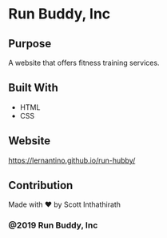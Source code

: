 # Run Buddy, Inc

## Purpose
A website that offers fitness training services.

## Built With
* HTML
* CSS

## Website
https://lernantino.github.io/run-hubby/

## Contribution
Made with ❤️ by Scott Inthathirath

### @2019 Run Buddy, Inc
